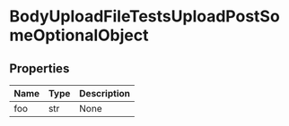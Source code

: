 # BodyUploadFileTestsUploadPostSomeOptionalObject


## Properties
Name | Type | Description
------------ | ------------- | -------------
foo | str | None

